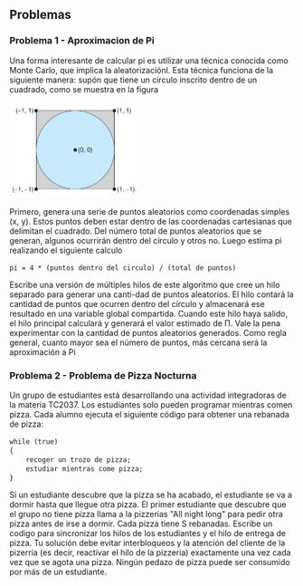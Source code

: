 ## Problemas

### Problema 1 - Aproximacion de Pi

Una forma interesante de calcular pi es utilizar una técnica conocida como
Monte Carlo, que implica la aleatorizaciónl. Esta técnica funciona de la siguiente
manera: supón que tiene un círculo inscrito dentro de un cuadrado,
como se muestra en la figura

![Monte Carlo technique for calculating pi](/images/aproximacion-pi.png)

Primero, genera una serie de puntos aleatorios como coordenadas simples (x, y).
Estos puntos deben estar dentro de las coordenadas cartesianas que delimitan
el cuadrado. Del número total de puntos aleatorios que se generan, algunos
ocurrirán dentro del círculo y otros no. Luego estima pi realizando el siguiente calculo

```{}
pi = 4 * (puntos dentro del circulo) / (total de puntos)
```

Escribe una versión de múltiples hilos de este algoritmo que cree un hilo separado
para generar una canti-dad de puntos aleatorios. El hilo contará la cantidad de puntos
que ocurren dentro del círculo y almacenará ese resultado en una variable global
compartida. Cuando este hilo haya salido, el hilo principal calculará y generará el
valor estimado de Π. Vale la pena experimentar con la cantidad de puntos aleatorios
generados. Como regla general, cuanto mayor sea el número de puntos, más cercana será
la aproximación a Pi

### Problema 2 - Problema de Pizza Nocturna

Un grupo de estudiantes está desarrollando una actividad integradoras de la materia
TC2037. Los estudiantes solo pueden programar mientras comen pizza. Cada alumno ejecuta
el siguiente código para obtener una rebanada de pizza:

```{cpp}
while (true)
{
    recoger un trozo de pizza;
    estudiar mientras come pizza;
}
```

Si un estudiante descubre que la pizza se ha acabado, el estudiante se va a dormir
hasta que llegue otra pizza. El primer estudiante que descubre que el grupo no tiene
pizza llama a la pizzerias "All night long" para pedir otra pizza antes de irse a
dormir. Cada pizza tiene S rebanadas. Escribe un codigo para sincronizar los hilos de
los estudiantes y el hilo de entrega de pizza. Tu solución debe evitar interbloqueos
y la atención del cliente de la pizerría (es decir, reactivar el hilo de la pizzeria)
exactamente una vez cada vez que se agota una pizza. Ningún pedazo de pizza puede
ser consumido por más de un estudiante.
